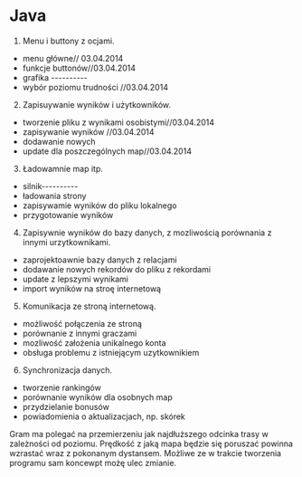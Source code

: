 Java
====

1. Menu i buttony z ocjami.
 - menu główne// 03.04.2014
 - funkcje buttonów//03.04.2014
 - grafika ----------
 - wybór poziomu trudności //03.04.2014

2. Zapisuywanie wyników i użytkowników.
 - tworzenie pliku z wynikami osobistymi//03.04.2014
 - zapisywanie wyników //03.04.2014
 - dodawanie nowych
 - update dla poszczególnych map//03.04.2014

3. Ładowamnie map itp.
 - silnik----------
 - ładowania strony
 - zapisywamie wyników do pliku lokalnego
 - przygotowanie wyników

4. Zapisywnie wyników do bazy danych, z mozliwością porównania z innymi urzytkownikami.
 - zaprojektoawnie bazy danych z relacjami 
 - dodawanie nowych rekordów do pliku z rekordami
 - update z lepszymi wynikami
 - import wyników na stroę internetową

5. Komunikacja ze stroną internetową.
 - możliwość połączenia ze stroną
 - porównanie z innymi graczami
 - mozliwość założenia unikalnego konta
 - obsługa problemu z istniejącym uzytkownikiem
 
6. Synchronizacja danych.
 - tworzenie rankingów
 - porównanie wyników dla osobnych map
 - przydzielanie bonusów
 - powiadomienia o aktualizacjach, np. skórek
 
 Gram ma polegać na przemierzeniu jak najdłuższego odcinka trasy w zależności od poziomu.
 Prędkość z jaką mapa będzie się poruszać powinna wzrastać wraz z pokonanym dystansem. 
 Możliwe ze w trakcie tworzenia programu sam koncewpt możę ulec zmianie.
